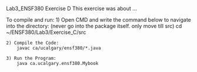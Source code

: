 Lab3_ENSF380
    Exercise D
    This exercise was about ...

To compile and run: 
    1) Open CMD and write the command below to navigate into the directory: (never go into the package itself. only move till src)
        cd ~/ENSF380/Lab3/Exercise_C/src
    
    2) Compile the Code:
        javac ca/ucalgary/ensf380/*.java

    3) Run the Program:
        java ca.ucalgary.ensf380.Mybook


